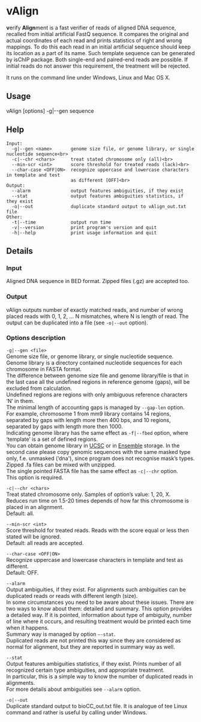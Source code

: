 # vAlign
<b>v</b>erify <b>Align</b>ment is a fast verifier of reads of aligned DNA sequence, recalled from initial artificial FastQ sequence. It compares the original and actual coordinates of each read and prints statistics of right and wrong mappings.
To do this each read in an initial artificial sequence should keep its location as a part of its name. Such template sequence can be generated by isChIP package. Both single-end and paired-end reads are possible. If initial reads do not answer this requirement, the treatment will be rejected.

It runs on the command line under Windows, Linux and Mac OS X.

## Usage
vAlign [options] -g|--gen <name> sequence

## Help
```
Input:
  -g|--gen <name>       genome size file, or genome library, or single nucleotide sequence<br>
  -c|--chr <chars>      treat stated chromosome only (all)<br>
  --min-scr <int>       score threshold for treated reads (lack)<br>
  --char-case <OFF|ON>  recognize uppercase and lowercase characters in template and test
                        as different [OFF]<br>
Output:
  --alarm               output features ambiguities, if they exist
  --stat                output features ambiguities statistics, if they exist
  -o|--out              duplicate standard output to vAlign_out.txt file
Other:
  -t|--time             output run time
  -v|--version          print program's version and quit
  -h|--help             print usage information and quit
  ```

## Details

### Input
Aligned DNA sequence in BED format.
Zipped files (.gz) are accepted too.

### Output
vAlign outputs number of exactly matched reads, and number of wrong placed reads with 0, 1, 2, … N mismatches, where N is length of read.
The output can be duplicated into a file (see ```-o|--out``` option).

### Options description
```-g|--gen <file>```<br>
Genome size file, or genome library, or single nucleotide sequence. <br>
Genome library is a directory contained nucleotide sequences for each chromosome in FASTA format.<br>
The difference between genome size file and genome library/file is that in the last case all the undefined regions in reference genome (gaps), will be excluded from calculation.<br>
Undefined regions are regions with only ambiguous reference characters ‘N’ in them.<br>
The minimal length of accounting gaps is managed by ```--gap-len``` option.<br>
For example, chromosome 1 from mm9 library contains 14 regions, separated by gaps with length more then 400 bps, and 10 regions, separated by gaps with length more then 1000.<br>
Indicating genome library has the same effect as ```-f|--fbed``` option, where ‘template’ is a set of defined regions.<br>
You can obtain genome library in  [UCSC](ftp://hgdownload.soe.ucsc.edu/goldenPath/) or in [Ensemble](ftp://ftp.ensembl.org/pub/release-73/fasta) storage. In the second case please copy genomic sequences with the same masked type only, f.e. unmasked (‘dna'), since program does not recognise mask’s types.<br>
Zipped .fa files can be mixed with unzipped.<br>
The single pointed FASTA file has the same effect as ```-c|--chr``` option.<br>
This option is required.

```-c|--chr <chars>```<br>
Treat stated chromosome only. Samples of option’s value: 1, 20, X.<br>
Reduces run time on 1.5-20 times depends of how far this chromosome is placed in an alignment.<br>
Default: all.

```--min-scr <int>```<br>
Score threshold for treated reads. Reads with the score equal or less then stated will be ignored.<br>
Default: all reads are accepted.

```--char-case <OFF|ON>```<br>
Recognize uppercase and lowercase characters in template and test as different.<br>
Default: OFF.

```--alarm```<br>
Output ambiguities, if they exist.
For alignments such ambiguities can be duplicated reads or reads with different length (size).<br>
In some circumstances you need to be aware about these issues. There are two ways to know about them: detailed and summary.
This option provides a detailed way. If it is pointed, information about type of ambiguity, number of line where it occurs, and resulting treatment would be printed each time when it happens.<br>
Summary way is managed by option ```–-stat```.<br>
Duplicated reads are not printed this way since they are considered as normal for alignment, but they are reported in summary way as well.

```--stat```<br>
Output features ambiguities statistics, if they exist. Prints number of all recognized certain type ambiguities, and appropriate treatment.<br>
In particular, this is a simple way to know the number of duplicated reads in alignments.<br>
For more details about ambiguities see ```--alarm``` option.

```-o|--out```<br>
Duplicate standard output to bioCC_out.txt file. It is analogue of tee Linux command and rather is useful by calling under Windows.

